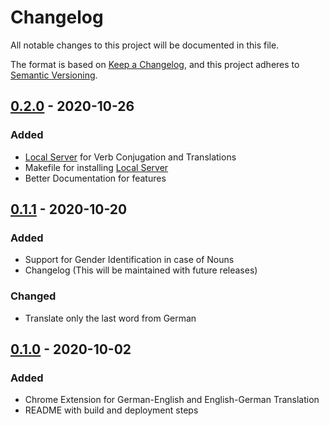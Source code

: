 # Changelog

All notable changes to this project will be documented in this file.

The format is based on [Keep a Changelog](https://keepachangelog.com/en/1.0.0/),
and this project adheres to [Semantic Versioning](https://semver.org/spec/v2.0.0.html).

## [0.2.0] - 2020-10-26

### Added

- [Local Server](https://github.com/akashrajr1/Woterbuch/blob/master/doc/LocalServer.js) for Verb Conjugation and Translations
- Makefile for installing [Local Server](https://github.com/akashrajr1/Woterbuch/blob/master/doc/LocalServer.js)
- Better Documentation for features

## [0.1.1] - 2020-10-20

### Added

- Support for Gender Identification in case of Nouns
- Changelog (This will be maintained with future releases)

### Changed

- Translate only the last word from German

## [0.1.0] - 2020-10-02

### Added

- Chrome Extension for German-English and English-German Translation
- README with build and deployment steps

[0.2.0]: https://github.com/akashrajr1/Woterbuch/compare/v0.1.1...v0.2.0
[0.1.1]: https://github.com/akashrajr1/Woterbuch/compare/v0.1.0...v0.1.1
[0.1.0]: https://github.com/akashrajr1/Woterbuch/releases/tag/v0.1.0